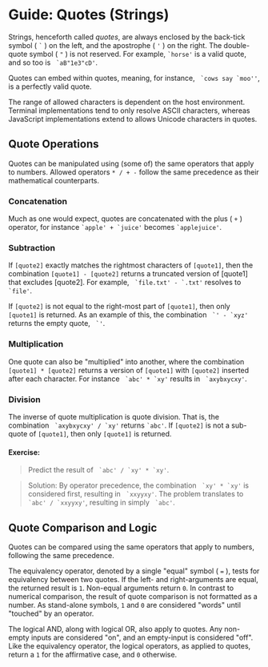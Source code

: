# Guide: Quotes (Strings)

Strings, henceforth called *quotes*, are always enclosed by the back-tick symbol ( ``` ` ``` ) on the left, and the apostrophe ( ` ' ` ) on the right. The double-quote symbol ( ` " ` ) is not reserved. For example, ``` `horse' ``` is a valid quote, and so too is ``` `aB"1e3"cD'```.

Quotes can embed within quotes, meaning, for instance, ``` `cows say `moo''```, is a perfectly valid quote.

The range of allowed characters is dependent on the host environment. Terminal implementations tend to only resolve ASCII characters, whereas JavaScript implementations extend to allows Unicode characters in quotes.

## Quote Operations

Quotes can be manipulated using (some of) the same operators that apply to numbers. Allowed operators `* / + -` follow the same precedence as their mathematical counterparts.

### Concatenation

Much as one would expect, quotes are concatenated with the plus ( `+` ) operator, for instance ``` `apple' + `juice' ``` becomes ``` `applejuice' ```.

### Subtraction

If `[quote2]` exactly matches the rightmost characters of `[quote1]`, then the combination `[quote1] - [quote2]` returns a truncated version of [quote1] that excludes [quote2]. For example, ``` `file.txt' - `.txt'``` resolves to ``` `file'```.

If `[quote2]` is not equal to the right-most part of `[quote1]`, then only `[quote1]` is returned. As an example of this, the combination ``` `' - `xyz'``` returns the empty quote, ``` `'```.

### Multiplication

One quote can also be "multiplied" into another, where the combination `[quote1] * [quote2]` returns a version of `[quote1]` with `[quote2]` inserted after each character. For instance ``` `abc' * `xy'``` results in ``` `axybxycxy'```.

### Division

The inverse of quote multiplication is quote division. That is, the combination ``` `axybxycxy' / `xy'``` returns ``` `abc' ```. If `[quote2]` is not a sub-quote of `[quote1]`, then only `[quote1]` is returned.

#### Exercise:

> Predict the result of ``` `abc' / `xy' * `xy'```.

> Solution: By operator precedence, the combination ``` `xy' * `xy'``` is considered first, resulting in ``` `xxyyxy'```. The problem translates to ``` `abc' / `xxyyxy'```, resulting in simply ``` `abc'```.

## Quote Comparison and Logic

Quotes can be compared using the same operators that apply to numbers, following the same precedence.

The equivalency operator, denoted by a single "equal" symbol ( `=` ), tests for equivalency between two quotes. If the left- and right-arguments are equal, the returned result is `1`. Non-equal arguments return `0`. In contrast to numerical comparison, the result of quote comparison is not formatted as a number. As stand-alone symbols, `1` and `0` are considered "words" until "touched" by an operator.

The logical AND, along with logical OR, also apply to quotes. Any non-empty inputs are considered "on", and an empty-input is considered "off". Like the equivalency operator, the logical operators, as applied to quotes, return a `1` for the affirmative case, and `0` otherwise.